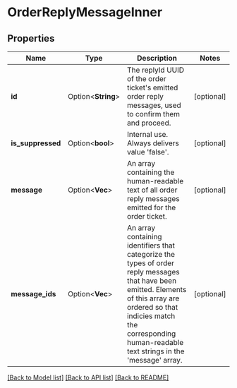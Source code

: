 # OrderReplyMessageInner

## Properties

Name | Type | Description | Notes
------------ | ------------- | ------------- | -------------
**id** | Option<**String**> | The replyId UUID of the order ticket's emitted order reply messages, used to confirm them and proceed. | [optional]
**is_suppressed** | Option<**bool**> | Internal use. Always delivers value 'false'. | [optional]
**message** | Option<**Vec<String>**> | An array containing the human-readable text of all order reply messages emitted for the order ticket. | [optional]
**message_ids** | Option<**Vec<String>**> | An array containing identifiers that categorize the types of order reply messages that have been emitted. Elements of this array are ordered so that indicies match the corresponding human-readable text strings in the 'message' array. | [optional]

[[Back to Model list]](../README.md#documentation-for-models) [[Back to API list]](../README.md#documentation-for-api-endpoints) [[Back to README]](../README.md)
